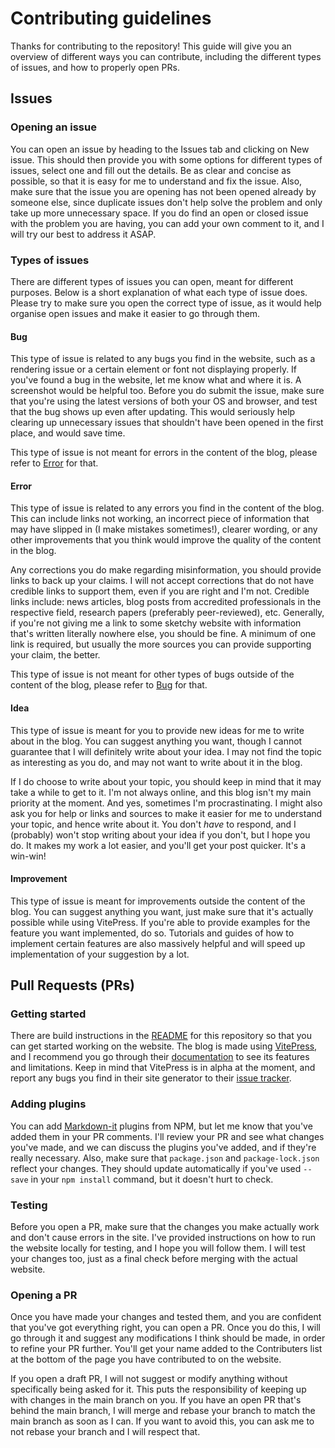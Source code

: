 # Contributing guidelines

Thanks for contributing to the repository! This guide will give you an overview of different ways you can contribute, including the different types of issues, and how to properly open PRs.

## Issues

### Opening an issue
You can open an issue by heading to the Issues tab and clicking on New issue. This should then provide you with some options for different types of issues, select one and fill out the details. Be as clear and concise as possible, so that it is easy for me to understand and fix the issue. Also, make sure that the issue you are opening has not been opened already by someone else, since duplicate issues don't help solve the problem and only take up more unnecessary space. If you do find an open or closed issue with the problem you are having, you can add your own comment to it, and I will try our best to address it ASAP.

### Types of issues
There are different types of issues you can open, meant for different purposes. Below is a short explanation of what each type of issue does. Please try to make sure you open the correct type of issue, as it would help organise open issues and make it easier to go through them.

#### Bug
This type of issue is related to any bugs you find in the website, such as a rendering issue or a certain element or font not displaying properly. If you've found a bug in the website, let me know what and where it is. A screenshot would be helpful too. Before you do submit the issue, make sure that you're using the latest versions of both your OS and browser, and test that the bug shows up even after updating. This would seriously help clearing up unnecessary issues that shouldn't have been opened in the first place, and would save time.

This type of issue is not meant for errors in the content of the blog, please refer to [Error](#error) for that.

#### Error
This type of issue is related to any errors you find in the content of the blog. This can include links not working, an incorrect piece of information that may have slipped in (I make mistakes sometimes!), clearer wording, or any other improvements that you think would improve the quality of the content in the blog.

Any corrections you do make regarding misinformation, you should provide links to back up your claims. I will not accept corrections that do not have credible links to support them, even if you are right and I'm not. Credible links include: news articles, blog posts from accredited professionals in the respective field, research papers (preferably peer-reviewed), etc. Generally, if you're not giving me a link to some sketchy website with information that's written literally nowhere else, you should be fine. A minimum of one link is required, but usually the more sources you can provide supporting your claim, the better.

This type of issue is not meant for other types of bugs outside of the content of the blog, please refer to [Bug](#bug) for that.

#### Idea
This type of issue is meant for you to provide new ideas for me to write about in the blog. You can suggest anything you want, though I cannot guarantee that I will definitely write about your idea. I may not find the topic as interesting as you do, and may not want to write about it in the blog.

If I do choose to write about your topic, you should keep in mind that it may take a while to get to it. I'm not always online, and this blog isn't my main priority at the moment. And yes, sometimes I'm procrastinating. I might also ask you for help or links and sources to make it easier for me to understand your topic, and hence write about it. You don't _have_ to respond, and I (probably) won't stop writing about your idea if you don't, but I hope you do. It makes my work a lot easier, and you'll get your post quicker. It's a win-win!

#### Improvement
This type of issue is meant for improvements outside the content of the blog. You can suggest anything you want, just make sure that it's actually possible while using VitePress. If you're able to provide examples for the feature you want implemented, do so. Tutorials and guides of how to implement certain features are also massively helpful and will speed up implementation of your suggestion by a lot.

## Pull Requests (PRs)

### Getting started
There are build instructions in the [README](../README.md) for this repository so that you can get started working on the website. The blog is made using [VitePress](https://github.com/vuejs/vitepress), and I recommend you go through their [documentation](https://vitepress.vuejs.org) to see its features and limitations. Keep in mind that VitePress is in alpha at the moment, and report any bugs you find in their site generator to their [issue tracker](https://github.com/vuejs/vitepress/issues).

### Adding plugins
You can add [Markdown-it](https://github.com/markdown-it/markdown-it) plugins from NPM, but let me know that you've added them in your PR comments. I'll review your PR and see what changes you've made, and we can discuss the plugins you've added, and if they're really necessary. Also, make sure that `package.json` and `package-lock.json` reflect your changes. They should update automatically if you've used `--save` in your `npm install` command, but it doesn't hurt to check.

### Testing
Before you open a PR, make sure that the changes you make actually work and don't cause errors in the site. I've provided instructions on how to run the website locally for testing, and I hope you will follow them. I will test your changes too, just as a final check before merging with the actual website.

### Opening a PR
Once you have made your changes and tested them, and you are confident that you've got everything right, you can open a PR. Once you do this, I will go through it and suggest any modifications I think should be made, in order to refine your PR further. You'll get your name added to the Contributers list at the bottom of the page you have contributed to on the website.

If you open a draft PR, I will not suggest or modify anything without specifically being asked for it. This puts the responsibility of keeping up with changes in the main branch on you. If you have an open PR that's behind the main branch, I will merge and rebase your branch to match the main branch as soon as I can. If you want to avoid this, you can ask me to not rebase your branch and I will respect that.